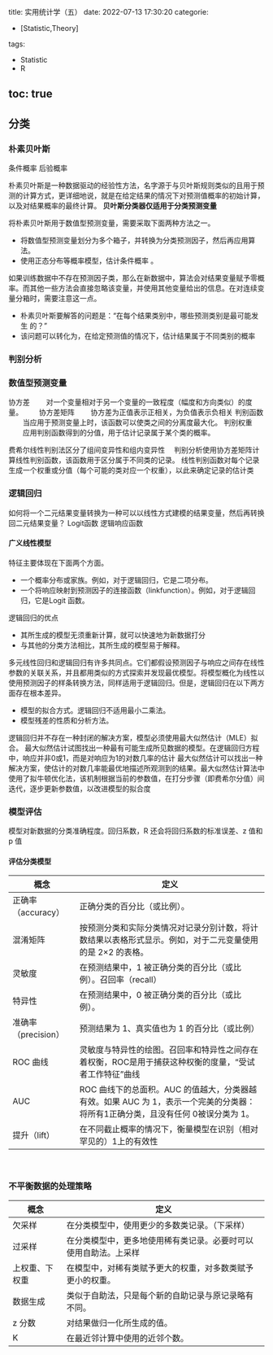 title: 实用统计学（五）
date: 2022-07-13 17:30:20
categorie:
- [Statistic,Theory]

tags: 
- Statistic
- R

toc: true
---

## 分类

### 朴素贝叶斯
条件概率
后验概率

朴素贝叶斯是一种数据驱动的经验性方法，名字源于与贝叶斯规则类似的且用于预测的计算方式，更详细地说，就是在给定结果的情况下对预测值概率的初始计算，以及对结果概率的最终计算。
__贝叶斯分类器仅适用于分类预测变量__

将朴素贝叶斯用于数值型预测变量，需要采取下面两种方法之一。
- 将数值型预测变量划分为多个箱子，并转换为分类预测因子，然后再应用算法。
- 使用正态分布等概率模型，估计条件概率 。

如果训练数据中不存在预测因子类，那么在新数据中，算法会对结果变量赋予零概率。而其他一些方法会直接忽略该变量，并使用其他变量给出的信息。在对连续变量分箱时，需要注意这一点。


- 朴素贝叶斯要解答的问题是：“在每个结果类别中，哪些预测类别是最可能发生
的？”
- 该问题可以转化为，在给定预测值的情况下，估计结果属于不同类别的概率

### 判别分析

### 数值型预测变量
协方差
　　对一个变量相对于另一个变量的一致程度（幅度和方向类似）的度量。
　　协方差矩阵
　　协方差为正值表示正相关，为负值表示负相关
判别函数
　　当应用于预测变量上时，该函数可以使类之间的分离度最大化。
判别权重
　　应用判别函数得到的分值，用于估计记录属于某个类的概率。

费希尔线性判别法区分了组间变异性和组内变异性　
判别分析使用协方差矩阵计算线性判别函数，该函数用于区分属于不同类的记录。
线性判别函数对每个记录生成一个权重或分值（每个可能的类对应一个权重），以此来确定记录的估计类

### 逻辑回归

如何将一个二元结果变量转换为一种可以以线性方式建模的结果变量，然后再转换回二元结果变量？
Logit函数
逻辑响应函数


#### 广义线性模型
特征主要体现在下面两个方面。
- 一个概率分布或家族。例如，对于逻辑回归，它是二项分布。
- 一个将响应映射到预测因子的连接函数（linkfunction）。例如，对于逻辑回归，它是Logit 函数。

逻辑回归的优点
- 其所生成的模型无须重新计算，就可以快速地为新数据打分
- 与其他的分类方法相比，其所生成的模型易于解释。

多元线性回归和逻辑回归有许多共同点。它们都假设预测因子与响应之间存在线性参数的关联关系，并且都用类似的方式探索并发现最优模型。将模型概化为线性以使用预测因子的样条转换方法，同样适用于逻辑回归。但是，逻辑回归在以下两方面存在根本差异。
- 模型的拟合方式。逻辑回归不适用最小二乘法。
- 模型残差的性质和分析方法。

逻辑回归并不存在一种封闭的解决方案，模型必须使用最大似然估计（MLE）拟合。
最大似然估计试图找出一种最有可能生成所见数据的模型。在逻辑回归方程中，响应并非0或1，而是对响应为1的对数几率的估计
最大似然估计可以找出一种解决方案，使估计的对数几率能最优地描述所观测到的结果。最大似然估计算法中使用了拟牛顿优化法，该机制根据当前的参数值，在打分步骤（即费希尔分值）间迭代，逐步更新参数值，以改进模型的拟合度


### 模型评估
模型对新数据的分类准确程度。回归系数，R 还会将回归系数的标准误差、z 值和 p 值

#### 评估分类模型
概念|定义
---|---
正确率（accuracy）|正确分类的百分比（或比例）。
混淆矩阵|按预测分类和实际分类情况对记录分别计数，将计数结果以表格形式显示。例如，对于二元变量使用的是 2×2 的表格。
灵敏度|在预测结果中，1 被正确分类的百分比（或比例）。召回率（recall）
特异性|在预测结果中，0 被正确分类的百分比（或比例）。
准确率（precision）|预测结果为 1、真实值也为 1 的百分比（或比例）
ROC 曲线|灵敏度与特异性的绘图。召回率和特异性之间存在着权衡，ROC是用于捕获这种权衡的度量，“受试者工作特征”曲线
AUC|ROC 曲线下的总面积。AUC 的值越大，分类器越有效。如果 AUC 为 1，表示一个完美的分类器：将所有1正确分类，且没有任何 0被误分类为 1。
提升（lift）|在不同截止概率的情况下，衡量模型在识别（相对罕见的）1上的有效性
　　
### 不平衡数据的处理策略
概念|定义
---|---
欠采样|在分类模型中，使用更少的多数类记录。（下采样）
过采样|在分类模型中，更多地使用稀有类记录。必要时可以使用自助法。上采样
上权重、下权重|在模型中，对稀有类赋予更大的权重，对多数类赋予更小的权重。
数据生成|类似于自助法，只是每个新的自助记录与原记录略有不同。
z 分数|对结果做归一化所生成的值。
K|在最近邻计算中使用的近邻个数。